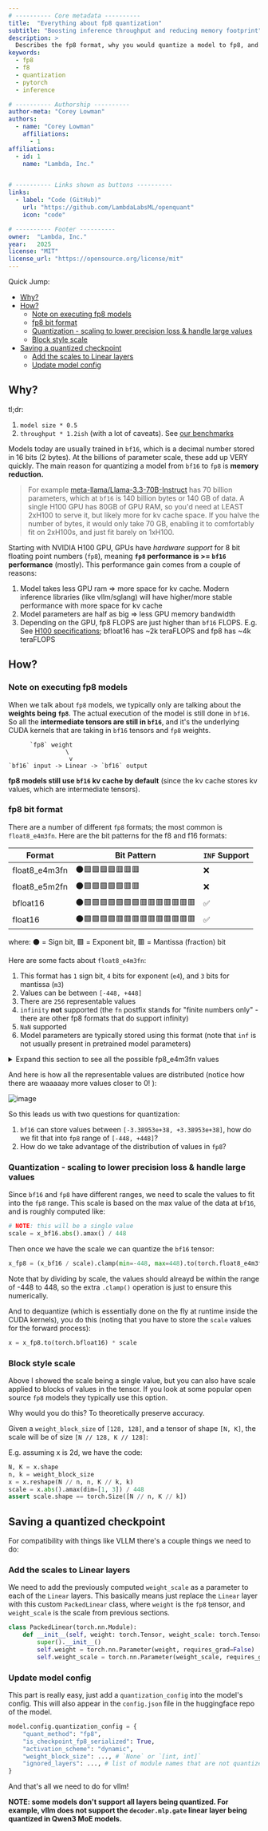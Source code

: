 ```yaml
---
# ---------- Core metadata ----------
title:  "Everything about fp8 quantization"
subtitle: "Boosting inference throughput and reducing memory footprint"
description: >
  Describes the fp8 format, why you would quantize a model to fp8, and how to do it.
keywords:
  - fp8
  - f8
  - quantization
  - pytorch
  - inference

# ---------- Authorship ----------
author-meta: "Corey Lowman"
authors:
  - name: "Corey Lowman"
    affiliations:
      - 1
affiliations:
  - id: 1
    name: "Lambda, Inc."


# ---------- Links shown as buttons ----------
links:
  - label: "Code (GitHub)"
    url: "https://github.com/LambdaLabsML/openquant"
    icon: "code"

# ---------- Footer ----------
owner:  "Lambda, Inc."
year:   2025
license: "MIT"
license_url: "https://opensource.org/license/mit"
---
```



Quick Jump:

- [Why?](#why)
- [How?](#how)
  - [Note on executing fp8 models](#note-on-executing-fp8-models)
  - [fp8 bit format](#fp8-bit-format)
  - [Quantization - scaling to lower precision loss \& handle large values](#quantization---scaling-to-lower-precision-loss--handle-large-values)
  - [Block style scale](#block-style-scale)
- [Saving a quantized checkpoint](#saving-a-quantized-checkpoint)
  - [Add the scales to Linear layers](#add-the-scales-to-linear-layers)
  - [Update model config](#update-model-config)

## Why?

tl;dr:

1. `model size * 0.5`
2. `throughput * 1.2ish` (with a lot of caveats). See [our benchmarks](https://docs.google.com/spreadsheets/d/1W5KrY3fv0yPJCt8RU3EBap6_K13VY9-oURkoH6zX2sM/edit?usp=sharing)

Models today are usually trained in `bf16`, which is a decimal number stored in 16 bits (2 bytes). At the billions of parameter scale, these add up VERY quickly. The main reason for quantizing a model from `bf16` to `fp8` is **memory reduction.**

> For example [meta-llama/Llama-3.3-70B-Instruct](https://huggingface.co/meta-llama/Llama-3.3-70B-Instruct) has 70 billion parameters, which at `bf16` is 140 billion bytes or 140 GB of data. A single H100 GPU has 80GB of GPU RAM, so you'd need at LEAST 2xH100 to serve it, but likely more for kv cache space. If you halve the number of bytes, it would only take 70 GB, enabling it to comfortably fit on 2xH100s, and just fit barely on 1xH100.

Starting with NVIDIA H100 GPU, GPUs have *hardware support* for 8 bit floating point numbers (`fp8`), meaning **`fp8` performance is >= `bf16` performance** (mostly). This performance gain comes from a couple of reasons:

1. Model takes less GPU ram => more space for kv cache. Modern inference libraries (like vllm/sglang) will have higher/more stable performance with more space for kv cache
2. Model parameters are half as big => less GPU memory bandwidth
3. Depending on the GPU, fp8 FLOPS are just higher than `bf16` FLOPS. E.g. See [H100 specifications](https://www.nvidia.com/en-us/data-center/h100/); bfloat16 has ~2k teraFLOPS and fp8 has ~4k teraFLOPS


## How?

### Note on executing fp8 models

When we talk about `fp8` models, we typically only are talking about the **weights being `fp8`**. The actual execution of the model is still done in `bf16`. So all the **intermediate tensors are still in `bf16`**, and it's the underlying CUDA kernels that are taking in `bf16` tensors and `fp8` weights.

```
      `fp8` weight
                \
                 v
`bf16` input -> Linear -> `bf16` output
```

**fp8 models still use `bf16` kv cache by default** (since the kv cache stores kv values, which are intermediate tensors).

### fp8 bit format

There are a number of different `fp8` formats; the most common is `float8_e4m3fn`. Here are the bit patterns for the f8 and f16 formats:

| Format        | Bit Pattern     | `INF` Support |
| ------------- | --------------- | ----------- |
| float8_e4m3fn | ⚫🟩🟩🟩🟩🟥🟥🟥        | ❌           |
| float8_e5m2fn | ⚫🟩🟩🟩🟩🟩🟥🟥        | ❌           |
| bfloat16      | ⚫🟩🟩🟩🟩🟩🟩🟩🟥🟥🟥🟥🟥🟥🟥 | ✅           |
| float16       | ⚫🟩🟩🟩🟩🟥🟥🟥🟥🟥🟥🟥🟥🟥🟥 | ✅           |

where: ⚫ = Sign bit, 🟩 = Exponent bit, 🟥 = Mantissa (fraction) bit

Here are some facts about `float8_e4m3fn`:

1. This format has `1` sign bit, `4` bits for exponent (`e4`), and `3` bits for mantissa (`m3`)
2. Values can be between `[-448, +448]`
3. There are `256` representable values
4. `infinity` **not** supported (the `fn` postfix stands for "finite numbers only" - there are other fp8 formats that do support infinity)
5. `NaN` supported
6. Model parameters are typically stored using this format (note that `inf` is not usually present in pretrained model parameters)

<details>
    <summary>
        Expand this section to see all the possible fp8_e4m3fn values
    </summary>

```
torch.arange(256, dtype=torch.uint8).view(dtype=torch.float8_e4m3fn).tolist()
```

[0.0, 0.001953125, 0.00390625, 0.005859375, 0.0078125, 0.009765625, 0.01171875, 0.013671875, 0.015625, 0.017578125, 0.01953125, 0.021484375, 0.0234375, 0.025390625, 0.02734375, 0.029296875, 0.03125, 0.03515625, 0.0390625, 0.04296875, 0.046875, 0.05078125, 0.0546875, 0.05859375, 0.0625, 0.0703125, 0.078125, 0.0859375, 0.09375, 0.1015625, 0.109375, 0.1171875, 0.125, 0.140625, 0.15625, 0.171875, 0.1875, 0.203125, 0.21875, 0.234375, 0.25, 0.28125, 0.3125, 0.34375, 0.375, 0.40625, 0.4375, 0.46875, 0.5, 0.5625, 0.625, 0.6875, 0.75, 0.8125, 0.875, 0.9375, 1.0, 1.125, 1.25, 1.375, 1.5, 1.625, 1.75, 1.875, 2.0, 2.25, 2.5, 2.75, 3.0, 3.25, 3.5, 3.75, 4.0, 4.5, 5.0, 5.5, 6.0, 6.5, 7.0, 7.5, 8.0, 9.0, 10.0, 11.0, 12.0, 13.0, 14.0, 15.0, 16.0, 18.0, 20.0, 22.0, 24.0, 26.0, 28.0, 30.0, 32.0, 36.0, 40.0, 44.0, 48.0, 52.0, 56.0, 60.0, 64.0, 72.0, 80.0, 88.0, 96.0, 104.0, 112.0, 120.0, 128.0, 144.0, 160.0, 176.0, 192.0, 208.0, 224.0, 240.0, 256.0, 288.0, 320.0, 352.0, 384.0, 416.0, 448.0, nan, -0.0, -0.001953125, -0.00390625, -0.005859375, -0.0078125, -0.009765625, -0.01171875, -0.013671875, -0.015625, -0.017578125, -0.01953125, -0.021484375, -0.0234375, -0.025390625, -0.02734375, -0.029296875, -0.03125, -0.03515625, -0.0390625, -0.04296875, -0.046875, -0.05078125, -0.0546875, -0.05859375, -0.0625, -0.0703125, -0.078125, -0.0859375, -0.09375, -0.1015625, -0.109375, -0.1171875, -0.125, -0.140625, -0.15625, -0.171875, -0.1875, -0.203125, -0.21875, -0.234375, -0.25, -0.28125, -0.3125, -0.34375, -0.375, -0.40625, -0.4375, -0.46875, -0.5, -0.5625, -0.625, -0.6875, -0.75, -0.8125, -0.875, -0.9375, -1.0, -1.125, -1.25, -1.375, -1.5, -1.625, -1.75, -1.875, -2.0, -2.25, -2.5, -2.75, -3.0, -3.25, -3.5, -3.75, -4.0, -4.5, -5.0, -5.5, -6.0, -6.5, -7.0, -7.5, -8.0, -9.0, -10.0, -11.0, -12.0, -13.0, -14.0, -15.0, -16.0, -18.0, -20.0, -22.0, -24.0, -26.0, -28.0, -30.0, -32.0, -36.0, -40.0, -44.0, -48.0, -52.0, -56.0, -60.0, -64.0, -72.0, -80.0, -88.0, -96.0, -104.0, -112.0, -120.0, -128.0, -144.0, -160.0, -176.0, -192.0, -208.0, -224.0, -240.0, -256.0, -288.0, -320.0, -352.0, -384.0, -416.0, -448.0, nan]
</details>

And here is how all the representable values are distributed (notice how there are waaaaay more values closer to 0!
):

![image](https://github.com/user-attachments/assets/a2eefa93-5f0a-4154-b78a-0964403ff57f)

So this leads us with two questions for quantization:

1. `bf16` can store values between `[-3.38953e+38, +3.38953e+38]`, how do we fit that into `fp8` range of `[-448, +448]`?
2. How do we take advantage of the distribution of values in `fp8`?

### Quantization - scaling to lower precision loss & handle large values

Since `bf16` and `fp8` have different ranges, we need to scale the values to fit into the `fp8` range. This scale is based on the max value of the data at `bf16`, and is roughly computed like:

```python
# NOTE: this will be a single value
scale = x_bf16.abs().amax() / 448
```

Then once we have the scale we can quantize the `bf16` tensor:
```python
x_fp8 = (x_bf16 / scale).clamp(min=-448, max=448).to(torch.float8_e4m3fn)
```

Note that by dividing by scale, the values should alreayd be within the range of -448 to 448, so the extra `.clamp()` operation is just to ensure this numerically.

And to dequantize (which is essentially done on the fly at runtime inside the CUDA kernels), you do this (noting that you have to store the `scale` values for the forward process):
```python
x = x_fp8.to(torch.bfloat16) * scale
```

### Block style scale

Above I showed the scale being a single value, but you can also have scale applied to blocks of values in the tensor. If you look at some popular open source `fp8` models they typically use this option.

Why would you do this? To theoretically preserve accuracy.

Given a `weight_block_size` of `[128, 128]`, and a tensor of shape `[N, K]`, the scale will be of size `[N // 128, K // 128]`:

E.g. assuming x is 2d, we have the code:

```python
N, K = x.shape
n, k = weight_block_size
x = x.reshape(N // n, n, K // k, k)
scale = x.abs().amax(dim=[1, 3]) / 448
assert scale.shape == torch.Size([N // n, K // k])
```

## Saving a quantized checkpoint

For compatibility with things like VLLM there's a couple things we need to do:

### Add the scales to Linear layers

We need to add the previously computed `weight_scale` as a parameter to each of the `Linear` layers. This basically means just replace the `Linear` layer with this custom `PackedLinear` class, where `weight` is the `fp8` tensor, and `weight_scale` is the scale from previous sections.

```python
class PackedLinear(torch.nn.Module):
    def __init__(self, weight: torch.Tensor, weight_scale: torch.Tensor):
        super().__init__()
        self.weight = torch.nn.Parameter(weight, requires_grad=False)
        self.weight_scale = torch.nn.Parameter(weight_scale, requires_grad=False)
```

### Update model config

This part is really easy, just add a `quantization_config` into the model's config. This will also appear in the `config.json` file in the huggingface repo of the model.

```python
model.config.quantization_config = {
    "quant_method": "fp8",
    "is_checkpoint_fp8_serialized": True,
    "activation_scheme": "dynamic",
    "weight_block_size": ..., # `None` or `[int, int]`
    "ignored_layers": ..., # list of module names that are not quantized
}
```

And that's all we need to do for vllm!

**NOTE: some models don't support all layers being quantized. For example, vllm does not support the `decoder.mlp.gate` linear layer being quantized in Qwen3 MoE models.**
